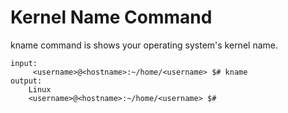 # Kernel Name Command

kname command is shows your operating system's kernel name.

```
input:
     <username>@<hostname>:~/home/<username> $# kname
output:
    Linux
    <username>@<hostname>:~/home/<username> $#
```
